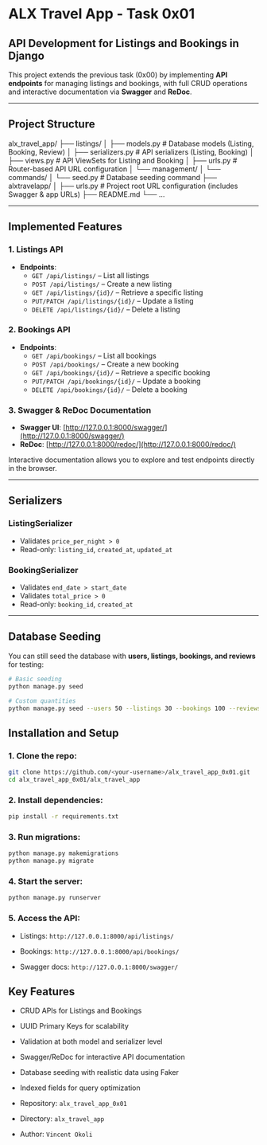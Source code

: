 # ALX Travel App - Task 0x01

## API Development for Listings and Bookings in Django

This project extends the previous task (0x00) by implementing **API endpoints** for managing listings and bookings, with full CRUD operations and interactive documentation via **Swagger** and **ReDoc**.

---

## Project Structure

alx_travel_app/
├── listings/
│ ├── models.py # Database models (Listing, Booking, Review)
│ ├── serializers.py # API serializers (Listing, Booking)
│ ├── views.py # API ViewSets for Listing and Booking
│ ├── urls.py # Router-based API URL configuration
│ └── management/
│ └── commands/
│ └── seed.py # Database seeding command
├── alxtravelapp/
│ ├── urls.py # Project root URL configuration (includes Swagger & app URLs)
├── README.md
└── ...


---

## Implemented Features

### 1. Listings API
- **Endpoints**:  
  - `GET /api/listings/` – List all listings  
  - `POST /api/listings/` – Create a new listing  
  - `GET /api/listings/{id}/` – Retrieve a specific listing  
  - `PUT/PATCH /api/listings/{id}/` – Update a listing  
  - `DELETE /api/listings/{id}/` – Delete a listing  

### 2. Bookings API
- **Endpoints**:  
  - `GET /api/bookings/` – List all bookings  
  - `POST /api/bookings/` – Create a new booking  
  - `GET /api/bookings/{id}/` – Retrieve a specific booking  
  - `PUT/PATCH /api/bookings/{id}/` – Update a booking  
  - `DELETE /api/bookings/{id}/` – Delete a booking  

### 3. Swagger & ReDoc Documentation
- **Swagger UI**: [http://127.0.0.1:8000/swagger/](http://127.0.0.1:8000/swagger/)  
- **ReDoc**: [http://127.0.0.1:8000/redoc/](http://127.0.0.1:8000/redoc/)  

Interactive documentation allows you to explore and test endpoints directly in the browser.

---

## Serializers

### ListingSerializer
- Validates `price_per_night > 0`
- Read-only: `listing_id`, `created_at`, `updated_at`

### BookingSerializer
- Validates `end_date > start_date`
- Validates `total_price > 0`
- Read-only: `booking_id`, `created_at`

---

## Database Seeding

You can still seed the database with **users, listings, bookings, and reviews** for testing:

```bash
# Basic seeding
python manage.py seed

# Custom quantities
python manage.py seed --users 50 --listings 30 --bookings 100 --reviews 80
```

## Installation and Setup

### 1. Clone the repo:

```bash
git clone https://github.com/<your-username>/alx_travel_app_0x01.git
cd alx_travel_app_0x01/alx_travel_app
```

### 2. Install dependencies:

```bash
pip install -r requirements.txt
```

### 3. Run migrations:

```bash
python manage.py makemigrations
python manage.py migrate
```

### 4. Start the server:

```bash
python manage.py runserver
```

### 5. Access the API:

- Listings: `http://127.0.0.1:8000/api/listings/`

- Bookings: `http://127.0.0.1:8000/api/bookings/`

- Swagger docs: `http://127.0.0.1:8000/swagger/`

## Key Features

- CRUD APIs for Listings and Bookings

- UUID Primary Keys for scalability

- Validation at both model and serializer level

- Swagger/ReDoc for interactive API documentation

- Database seeding with realistic data using Faker

- Indexed fields for query optimization


- Repository: `alx_travel_app_0x01`
- Directory: `alx_travel_app`
- Author: `Vincent Okoli`